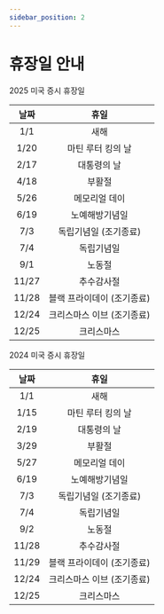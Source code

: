 ```yaml
---
sidebar_position: 2
---
```


# 휴장일 안내

2025 미국 증시 휴장일

| 날짜  |            휴일            |
| :---: | :------------------------: |
|  1/1  |            새해            |
| 1/20  |     마틴 루터 킹의 날      |
| 2/17  |        대통령의 날         |
| 4/18  |           부활절           |
| 5/26  |       메모리얼 데이        |
| 6/19  |       노예해방기념일       |
|  7/3  |   독립기념일 (조기종료)    |
|  7/4  |         독립기념일         |
|  9/1  |           노동절           |
| 11/27 |         추수감사절         |
| 11/28 | 블랙 프라이데이 (조기종료) |
| 12/24 | 크리스마스 이브 (조기종료) |
| 12/25 |         크리스마스         |

2024 미국 증시 휴장일

| 날짜  |            휴일            |
| :---: | :------------------------: |
|  1/1  |            새해            |
| 1/15  |     마틴 루터 킹의 날      |
| 2/19  |        대통령의 날         |
| 3/29  |           부활절           |
| 5/27  |       메모리얼 데이        |
| 6/19  |       노예해방기념일       |
|  7/3  |   독립기념일 (조기종료)    |
|  7/4  |         독립기념일         |
|  9/2  |           노동절           |
| 11/28 |         추수감사절         |
| 11/29 | 블랙 프라이데이 (조기종료) |
| 12/24 | 크리스마스 이브 (조기종료) |
| 12/25 |         크리스마스         |
